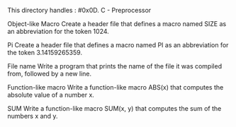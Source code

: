This directory handles :
#0x0D. C - Preprocessor

Object-like Macro
Create a header file that defines a macro named SIZE as an abbreviation for the token 1024.

Pi
Create a header file that defines a macro named PI as an abbreviation for the token 3.14159265359.

File name
Write a program that prints the name of the file it was compiled from, followed by a new line.

Function-like macro
Write a function-like macro ABS(x) that computes the absolute value of a number x.

SUM
Write a function-like macro SUM(x, y) that computes the sum of the numbers x and y.
